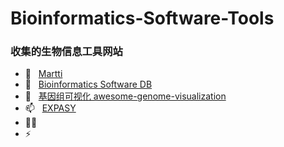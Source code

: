 # Bioinformatics-Software-Tools
###  收集的生物信息工具网站
- 🔭 &nbsp; [Martti](https://bioinformaticshome.com/tools/tools-main.html)
- 🌱 &nbsp; [Bioinformatics Software DB](https://bioinformaticshome.com/db/)
- 💬 &nbsp; [基因组可视化 awesome-genome-visualization](https://cmdcolin.github.io/awesome-genome-visualization/?latest=true)
- 📫 &nbsp; [EXPASY](https://www.expasy.org/)
- 👨‍💻 &nbsp;
- ⚡ &nbsp;

